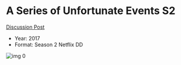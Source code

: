 # A Series of Unfortunate Events S2

[Discussion Post](https://www.avsforum.com/threads/bass-eq-for-filtered-movies.2995212/post-59498818)

* Year: 2017
* Format: Season 2 Netflix DD

![img 0](https://i.imgur.com/CJZi6Fy.jpg)

